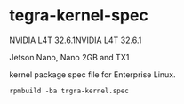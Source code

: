 # tegra-kernel-spec

NVIDIA L4T 32.6.1NVIDIA L4T 32.6.1 

Jetson Nano, Nano 2GB and TX1

kernel package spec file for Enterprise Linux.

`rpmbuild -ba trgra-kernel.spec`

